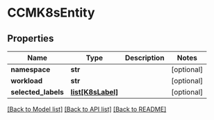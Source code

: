 # CCMK8sEntity

## Properties
Name | Type | Description | Notes
------------ | ------------- | ------------- | -------------
**namespace** | **str** |  | [optional] 
**workload** | **str** |  | [optional] 
**selected_labels** | [**list[K8sLabel]**](K8sLabel.md) |  | [optional] 

[[Back to Model list]](../README.md#documentation-for-models) [[Back to API list]](../README.md#documentation-for-api-endpoints) [[Back to README]](../README.md)

